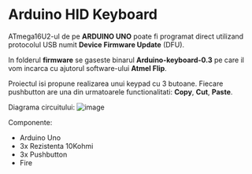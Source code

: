 # Arduino HID Keyboard
ATmega16U2-ul de pe **ARDUINO UNO** poate fi programat direct utilizand protocolul USB numit **Device Firmware Update** (DFU).

In folderul **firmware** se gaseste binarul **Arduino-keyboard-0.3** pe care il vom incarca cu ajutorul software-ului **Atmel Flip**.

Proiectul isi propune realizarea unui keypad cu 3 butoane. Fiecare pushbutton are una din urmatoarele functionalitati: **Copy**, **Cut**, **Paste**.

Diagrama circuitului:
![image](https://user-images.githubusercontent.com/52796726/117294915-e3251200-ae7b-11eb-8642-a0fab192cb58.png)

Componente:
- Arduino Uno
- 3x Rezistenta 10Kohmi
- 3x Pushbutton
- Fire
